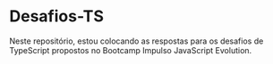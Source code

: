 # Desafios-TS
Neste repositório, estou colocando as respostas para os desafios de TypeScript propostos no Bootcamp Impulso JavaScript Evolution.
